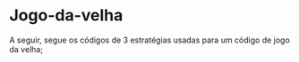 # Jogo-da-velha
A seguir, segue os códigos de 3 estratégias usadas para um código de jogo da velha;

